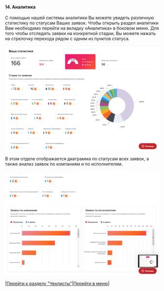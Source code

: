 #### 14. Аналитика

С помощью нашей системы аналитики Вы можете увидеть различную статистику по статусам Ваших заявок. Чтобы открыть раздел аналитики Вам необходимо перейти на вкладку «Аналитика» в боковом меню. Для того чтобы отследить заявки на конкретной стадии, Вы можете нажать на стрелочку перехода рядом с одним из пунктов статуса.

![27.png](/attachments/images/27.png)

В этом отделе отображается диаграмма по статусам всех заявок, а также анализ заявок по компаниям и по исполнителям.

![28.png](/attachments/images/28.png)

|[Перейти к разделу "Чеклисты"](./Checklists.md)|[Перейти в меню](http://wiki.hubex.ru)| 
